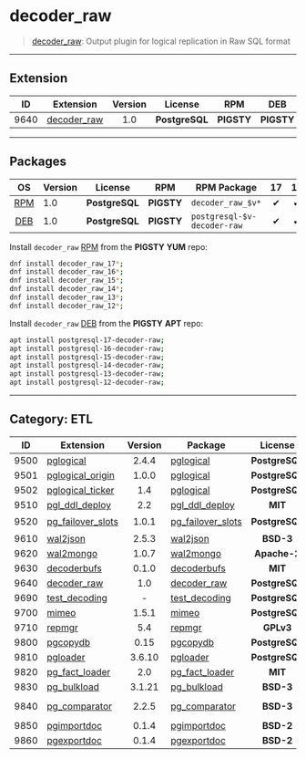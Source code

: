 # decoder_raw


> [decoder_raw](/https://github.com/michaelpq/pg_plugins/blob/main/decoder_raw/): Output plugin for logical replication in Raw SQL format


-------

## Extension


| ID | Extension | Version | License | RPM | DEB | `LOAD` | `DYLIB` | `DDL` | `TRUST` | `RELOC` | Requires |
|:--:|-----------|:-------:|:-------:|:---:|:---:|:------:|:-------:|:-----:|:-------:|:-------:|----------|
| 9640 | [decoder_raw](https://github.com/michaelpq/pg_plugins/blob/main/decoder_raw/) | 1.0 | **<span class="tcblue">PostgreSQL</span>** | **<span class="tcwarn">PIGSTY</span>** | **<span class="tcwarn">PIGSTY</span>** |  | <span class="tcblue">✔</span> | <span class="tcwarn">✘</span> |  | <span class="tcwarn">✘</span> |  |






-----------


## Packages


| OS | Version | License | RPM | RPM Package | 17 | 16 | 15 | 14 | 13 | 12 | Dependency |
|:--:|---------|:-------:|:---:|-------------|:--:|:--:|:--:|:--:|:--:|:--:|------------|
| [RPM](/rpm) | 1.0 | **<span class="tcblue">PostgreSQL</span>** | **<span class="tcwarn">PIGSTY</span>** | `decoder_raw_$v*` | <span class="tcblue">✔</span> | <span class="tcblue">✔</span> | <span class="tcblue">✔</span> | <span class="tcblue">✔</span> | <span class="tcblue">✔</span> | <span class="tcblue">✔</span> |  |
| [DEB](/deb) | 1.0 | **<span class="tcblue">PostgreSQL</span>** | **<span class="tcwarn">PIGSTY</span>** | `postgresql-$v-decoder-raw` | <span class="tcblue">✔</span> | <span class="tcblue">✔</span> | <span class="tcblue">✔</span> | <span class="tcblue">✔</span> | <span class="tcblue">✔</span> | <span class="tcblue">✔</span> |  |



Install `decoder_raw` [RPM](/rpm) from the **<span class="tcwarn">PIGSTY</span>** **YUM** repo:

```bash
dnf install decoder_raw_17*;
dnf install decoder_raw_16*;
dnf install decoder_raw_15*;
dnf install decoder_raw_14*;
dnf install decoder_raw_13*;
dnf install decoder_raw_12*;
```


Install `decoder_raw` [DEB](/deb) from the **<span class="tcwarn">PIGSTY</span>** **APT** repo:

```bash
apt install postgresql-17-decoder-raw;
apt install postgresql-16-decoder-raw;
apt install postgresql-15-decoder-raw;
apt install postgresql-14-decoder-raw;
apt install postgresql-13-decoder-raw;
apt install postgresql-12-decoder-raw;
```


-----------


## Category: ETL


| ID | Extension | Version | Package | License | RPM | DEB | lang | Tags | Schemas | Requires | `LOAD` | `DYLIB` | `DDL` | `TRUST` | `RELOC` |
|:--:|-----------|:-------:|---------|:-------:|:---:|:---:|:----:|------|---------|----------|:------:|:-------:|:-----:|:-------:|:-------:|
| 9500 | [pglogical](/etl/pglogical) | 2.4.4 | [pglogical](/etl/pglogical) | **<span class="tcblue">PostgreSQL</span>** | **<span class="tccyan">PGDG</span>** | **<span class="tccyan">PGDG</span>** |  |  | `pglogical` |  |  | <span class="tcblue">✔</span> | <span class="tcblue">✔</span> | <span class="tcwarn">✘</span> | <span class="tcwarn">✘</span> |
| 9501 | [pglogical_origin](/etl/pglogical_origin) | 1.0.0 | [pglogical](/etl/pglogical_origin) | **<span class="tcblue">PostgreSQL</span>** | **<span class="tccyan">PGDG</span>** | **<span class="tccyan">PGDG</span>** |  |  | `pglogical_origin` |  |  | <span class="tcblue">✔</span> | <span class="tcblue">✔</span> | <span class="tcwarn">✘</span> | <span class="tcwarn">✘</span> |
| 9502 | [pglogical_ticker](/etl/pglogical_ticker) | 1.4 | [pglogical](/etl/pglogical_ticker) | **<span class="tcblue">PostgreSQL</span>** |  | **<span class="tccyan">PGDG</span>** |  |  | `pglogical_ticker` | [`pglogical`](/etl/pglogical) |  | <span class="tcblue">✔</span> | <span class="tcblue">✔</span> | <span class="tcwarn">✘</span> | <span class="tcwarn">✘</span> |
| 9510 | [pgl_ddl_deploy](/etl/pgl_ddl_deploy) | 2.2 | [pgl_ddl_deploy](/etl/pgl_ddl_deploy) | **<span class="tcblue">MIT</span>** | **<span class="tccyan">PGDG</span>** | **<span class="tccyan">PGDG</span>** |  |  | `pgl_ddl_deploy` | [`pglogical`](/etl/pglogical) |  | <span class="tcblue">✔</span> | <span class="tcblue">✔</span> | <span class="tcwarn">✘</span> |  |
| 9520 | [pg_failover_slots](/etl/pg_failover_slots) | 1.0.1 | [pg_failover_slots](/etl/pg_failover_slots) | **<span class="tcblue">PostgreSQL</span>** | **<span class="tcwarn">PIGSTY</span>** | **<span class="tcwarn">PIGSTY</span>** | C | `nil-lic` |  |  | <span class="tcred">❗</span> | <span class="tcblue">✔</span> | <span class="tcblue">✔</span> |  | <span class="tcblue">✔</span> |
| 9610 | [wal2json](/etl/wal2json) | 2.5.3 | [wal2json](/etl/wal2json) | **<span class="tcblue">BSD-3</span>** | **<span class="tccyan">PGDG</span>** | **<span class="tccyan">PGDG</span>** | C |  |  |  |  | <span class="tcblue">✔</span> | <span class="tcwarn">✘</span> | <span class="tcwarn">✘</span> |  |
| 9620 | [wal2mongo](/etl/wal2mongo) | 1.0.7 | [wal2mongo](/etl/wal2mongo) | **<span class="tccyan">Apache-2</span>** | **<span class="tcwarn">PIGSTY</span>** | **<span class="tcwarn">PIGSTY</span>** | C |  |  |  |  | <span class="tcblue">✔</span> | <span class="tcwarn">✘</span> | <span class="tcwarn">✘</span> |  |
| 9630 | [decoderbufs](/etl/decoderbufs) | 0.1.0 | [decoderbufs](/etl/decoderbufs) | **<span class="tcblue">MIT</span>** | **<span class="tccyan">PGDG</span>** | **<span class="tccyan">PGDG</span>** | C |  |  |  |  | <span class="tcblue">✔</span> | <span class="tcwarn">✘</span> | <span class="tcwarn">✘</span> |  |
| 9640 | [decoder_raw](/etl/decoder_raw) | 1.0 | [decoder_raw](/etl/decoder_raw) | **<span class="tcblue">PostgreSQL</span>** | **<span class="tcwarn">PIGSTY</span>** | **<span class="tcwarn">PIGSTY</span>** | C |  |  |  |  | <span class="tcblue">✔</span> | <span class="tcwarn">✘</span> |  | <span class="tcwarn">✘</span> |
| 9690 | [test_decoding](/etl/test_decoding) | - | [test_decoding](/etl/test_decoding) | **<span class="tcblue">PostgreSQL</span>** | **<span class="tcblue">CONTRIB</span>** | **<span class="tcblue">CONTRIB</span>** | C |  |  |  |  | <span class="tcblue">✔</span> | <span class="tcwarn">✘</span> | <span class="tcwarn">✘</span> |  |
| 9700 | [mimeo](/etl/mimeo) | 1.5.1 | [mimeo](/etl/mimeo) | **<span class="tcblue">PostgreSQL</span>** | **<span class="tcwarn">PIGSTY</span>** | **<span class="tccyan">PGDG</span>** | SQL |  |  | [`dblink`](/fdw/dblink) |  | <span class="tcwarn">✘</span> | <span class="tcblue">✔</span> | <span class="tcwarn">✘</span> | <span class="tcwarn">✘</span> |
| 9710 | [repmgr](/etl/repmgr) | 5.4 | [repmgr](/etl/repmgr) | **<span class="tcwarn">GPLv3</span>** | **<span class="tccyan">PGDG</span>** | **<span class="tccyan">PGDG</span>** |  | `not-used` |  |  |  | <span class="tcblue">✔</span> | <span class="tcblue">✔</span> | <span class="tcwarn">✘</span> |  |
| 9800 | [pgcopydb](/etl/pgcopydb) | 0.15 | [pgcopydb](/etl/pgcopydb) | **<span class="tcblue">PostgreSQL</span>** | **<span class="tccyan">PGDG</span>** | **<span class="tcwarn">PIGSTY</span>** | C |  |  |  |  | <span class="tcwarn">✘</span> | <span class="tcwarn">✘</span> | <span class="tcwarn">✘</span> |  |
| 9810 | [pgloader](/etl/pgloader) | 3.6.10 | [pgloader](/etl/pgloader) | **<span class="tcblue">PostgreSQL</span>** | **<span class="tccyan">PGDG</span>** | **<span class="tccyan">PGDG</span>** | Lisp |  |  |  |  | <span class="tcwarn">✘</span> | <span class="tcwarn">✘</span> | <span class="tcwarn">✘</span> |  |
| 9820 | [pg_fact_loader](/etl/pg_fact_loader) | 2.0 | [pg_fact_loader](/etl/pg_fact_loader) | **<span class="tcblue">MIT</span>** | **<span class="tccyan">PGDG</span>** | **<span class="tccyan">PGDG</span>** |  |  | `fact_loader` |  |  | <span class="tcblue">✔</span> | <span class="tcblue">✔</span> | <span class="tcwarn">✘</span> |  |
| 9830 | [pg_bulkload](/etl/pg_bulkload) | 3.1.21 | [pg_bulkload](/etl/pg_bulkload) | **<span class="tcblue">BSD-3</span>** | **<span class="tccyan">PGDG</span>** | **<span class="tcwarn">PIGSTY</span>** |  |  |  |  |  | <span class="tcblue">✔</span> | <span class="tcblue">✔</span> | <span class="tcwarn">✘</span> | <span class="tcwarn">✘</span> |
| 9840 | [pg_comparator](/etl/pg_comparator) | 2.2.5 | [pg_comparator](/etl/pg_comparator) | **<span class="tcblue">BSD-3</span>** | **<span class="tccyan">PGDG</span>** | PGDG | C | `bin`, `archived` |  |  |  | <span class="tcblue">✔</span> | <span class="tcwarn">✘</span> | <span class="tcwarn">✘</span> |  |
| 9850 | [pgimportdoc](/etl/pgimportdoc) | 0.1.4 | [pgimportdoc](/etl/pgimportdoc) | **<span class="tcblue">BSD-2</span>** | **<span class="tccyan">PGDG</span>** | PGDG | C |  |  |  |  | <span class="tcblue">✔</span> | <span class="tcwarn">✘</span> | <span class="tcwarn">✘</span> |  |
| 9860 | [pgexportdoc](/etl/pgexportdoc) | 0.1.4 | [pgexportdoc](/etl/pgexportdoc) | **<span class="tcblue">BSD-2</span>** | **<span class="tccyan">PGDG</span>** | PGDG | C |  |  |  |  | <span class="tcblue">✔</span> | <span class="tcwarn">✘</span> | <span class="tcwarn">✘</span> |  |



